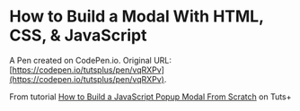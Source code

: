 # How to Build a Modal With HTML, CSS, & JavaScript

A Pen created on CodePen.io. Original URL: [https://codepen.io/tutsplus/pen/vqRXPv](https://codepen.io/tutsplus/pen/vqRXPv).

From tutorial [How to Build a JavaScript Popup Modal From Scratch](https://webdesign.tutsplus.com/tutorials/how-to-build-flexible-modal-dialogs-with-html-css-and-javascript--cms-33500) on Tuts+
